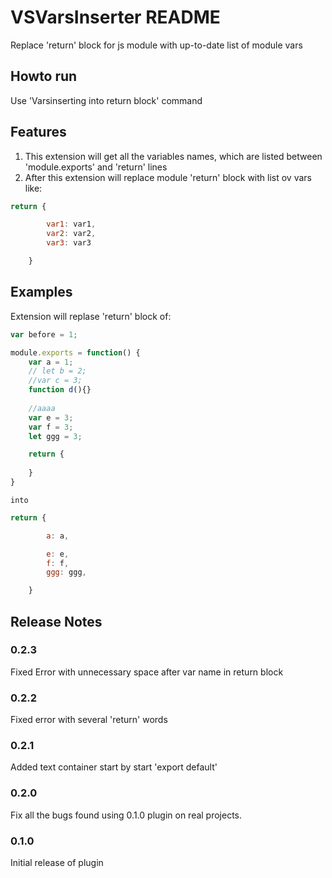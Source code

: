 # VSVarsInserter README

Replace 'return' block for js module with up-to-date list of module vars

## Howto run
Use 'Varsinserting into return block' command

## Features

1) This extension will get all the variables names, which are listed between 'module.exports' and 'return' lines
2) After this extension will replace module 'return' block with list ov vars like:
```javascript
return {

        var1: var1,
        var2: var2,
        var3: var3

	}
```

## Examples

Extension will replase 'return' block of:
```javascript
var before = 1;

module.exports = function() {
    var a = 1;
    // let b = 2;
    //var c = 3;
    function d(){}
    
    //aaaa
    var e = 3;
    var f = 3;
    let ggg = 3;

    return {
    
    }
}
```

    into
```javascript
return {

		a: a,

		e: e,
		f: f,
		ggg: ggg,

	}
```

## Release Notes

### 0.2.3
Fixed Error with unnecessary space after var name in return block

### 0.2.2
Fixed error with several 'return' words

### 0.2.1
Added text container start by start 'export default'

### 0.2.0
Fix all the bugs found using 0.1.0 plugin on real projects.

### 0.1.0
Initial release of plugin